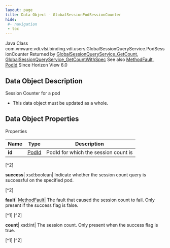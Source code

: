 ```yaml
---
layout: page
title: Data Object - GlobalSessionPodSessionCounter
hide:
 #- navigation
 - toc
---
```






Java Class
    com.vmware.vdi.vlsi.binding.vdi.users.GlobalSessionQueryService.PodSessionCounter
Returned by
     [GlobalSessionQueryService_GetCount](vdi.users.GlobalSessionQueryService.md#getCount), [GlobalSessionQueryService_GetCountWithSpec](vdi.users.GlobalSessionQueryService.md#getCountWithSpec)
See also
     [MethodFault](vmodl.MethodFault.md), [PodId](vdi.entity.PodId.md)
Since 
    Horizon View 6.0

## Data Object Description 

Session Counter for a pod 

  * This data object must be updated as a whole.



## Data Object Properties

Properties

Name |  Type |  Description   
---|---|---  
**id**| [PodId](vdi.entity.PodId.md)|  PodId for which the session count is   


[^2]

  
**success**|  xsd:boolean|  Indicate whether the session count query is successful on the specified pod.   


[^2]

  
**fault**| [MethodFault](vmodl.MethodFault.md)|  The fault that caused the session count to fail. Only present if the success flag is false.   


[^1]
[^2]

  
**count**|  xsd:int|  The session count. Only present when the success flag is true.   


[^1]
[^2]

  
  

  

